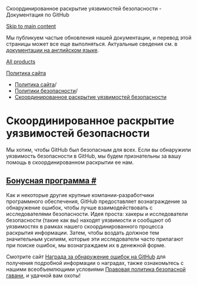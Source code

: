 Скоординированное раскрытие уязвимостей безопасности - Документация по GitHub

[Skip to main content](#main-content)

Мы публикуем частые обновления нашей документации, и перевод этой страницы может все еще выполняться. Актуальные сведения см. в [документации на английском языке](/en).

[All products](/ru)

[Политика сайта](/ru/site-policy)

* [Политика сайта](/ru/site-policy)/
* [Политики безопасности](/ru/site-policy/security-policies)/
* [Скоординированное раскрытие уязвимостей безопасности](/ru/site-policy/security-policies/coordinated-disclosure-of-security-vulnerabilities)

Скоординированное раскрытие уязвимостей безопасности
==========

Мы хотим, чтобы GitHub был безопасным для всех. Если вы обнаружили уязвимость безопасности в GitHub, мы будем признательны за вашу помощь в скоординированном раскрытии ее нам.

[Бонусная программа #](#bounty-program)
----------

Как и некоторые другие крупные компании-разработчики программного обеспечения, GitHub предоставляет вознаграждение за обнаружение ошибок, чтобы лучше взаимодействовать с исследователями безопасности. Идея проста: хакеры и исследователи безопасности (такие как вы) находят уязвимости и сообщают об уязвимостях в рамках нашего скоординированного процесса раскрытия информации. Затем, чтобы воздать должное тем значительным усилиям, которые эти исследователи часто прилагают при поиске ошибок, мы вознаграждаем их в денежной форме.

Смотрите сайт [Награда за обнаружение ошибок на GitHub](https://bounty.github.com) для получения подробной информации о наградах, также ознакомьтесь с нашими всеобъемлющими условиями [Правовая политика безопасной гавани](/ru/site-policy/security-policies/github-bug-bounty-program-legal-safe-harbor), и удачной вам охоты!
